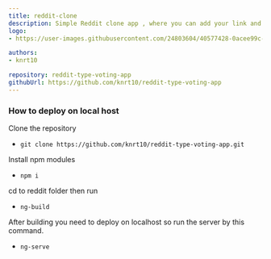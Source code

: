 ```yaml
---
title: reddit-clone
description: Simple Reddit clone app , where you can add your link and people can rate it. 
logo:
- https://user-images.githubusercontent.com/24803604/40577428-0acee99c-6123-11e8-92cc-8e8efcbcfae8.jpg

authors:
- knrt10

repository: reddit-type-voting-app
githubUrl: https://github.com/knrt10/reddit-type-voting-app
---
```


### How to deploy on local host

Clone the repository

 - `git clone https://github.com/knrt10/reddit-type-voting-app.git`

Install npm modules

 - `npm i`

cd to reddit folder then run

 - `ng-build`

After building you need to deploy on localhost so run the server by this command.

 - `ng-serve`
